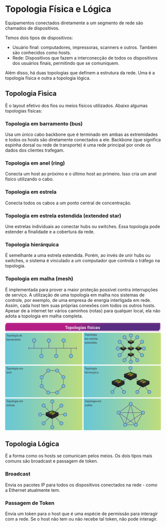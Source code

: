 # Topologia Física e Lógica

Equipamentos conectados diretamente a um segmento de rede são chamados de dispositivos.

Temos dois tipos de dispositivos:

- Usuário final: computadores, impressoras, scanners e outros. Também são conhecidos como hosts.
- Rede: Dispositivos que fazem a interconecção de todos os dispositivos dos usuários finais, permitindo que se comuniquem.

Além disso, há duas topologias que definem a estrutura da rede. Uma é a topologia física e outra a topologia lógica.

## Topologia Fìsica

È o layout efetivo dos fios ou meios físicos utilizados. Abaixo algumas topologias físicas:


### Topologia em barramento (bus)

Usa um único cabo backbone que é terminado em ambas as extremidades e todos os hosts são diretamente conectados a ele. Backbone (que significa espinha dorsal ou rede de transporte) é uma rede principal por onde os dados dos clientes trafegam.

### Topologia em anel (ring)

Conecta um host ao próximo e o último host ao primeiro. Isso cria um anel físico utilizando o cabo.

### Topologia em estrela

Conecta todos os cabos a um ponto central de concentração.

### Topologia em estrela estendida (extended star)

Une estrelas individuais ao conectar  hubs ou switches. Essa topologia pode estender a finalidade e a cobertura da rede.

### Topologia hierárquica

É semelhante a uma estrela estendida. Porém, ao invés de unir hubs ou switches, o sistema é vinculado a um computador que controla o tráfego na topologia.

### Topologia em malha (mesh)

É implementada para prover a maior proteção possível contra interrupções de serviço. A utilização de uma topologia em malha nos sistemas de controle, por exemplo, de uma empresa de energia interligada em rede. Assim, cada host tem suas próprias conexões com todos os outros hosts. Apesar de a internet ter vários caminhos (rotas) para qualquer local, ela não adota a topologia em malha completa.

![topologias](topologias.png)

## Topologia Lógica

É a forma como os hosts se comunicam pelos meios. Os dois tipos mais comuns são broadcast e passagem de token.

### Broadcast

Envia os pacotes IP para todos os dispositivos conectados na rede - como a Ethernet atualmente tem.

### Passagem de Token

Envia um token para o host que é uma espécie de permissão para interagir com a rede. Se o host não tem ou não recebe tal token, não pode interagir.